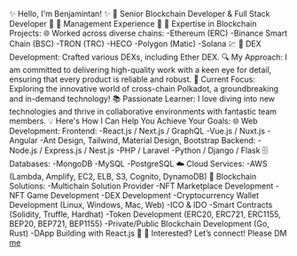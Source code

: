 ✨ Hello, I'm Benjamintan! ✨
🌟 Senior Blockchain Developer & Full Stack Developer 🌟
💼 Management Experience
🚀 🔗 Expertise in Blockchain Projects:
🌐 Worked across diverse chains:
   -Ethereum (ERC)
   -Binance Smart Chain (BSC)
   -TRON (TRC)
   -HECO
   -Polygon (Matic)
   -Solana
💹 💎 DEX Development:
     Crafted various DEXs, including Ether DEX.
🔍 My Approach:
     I am committed to delivering high-quality work with a keen eye for detail, ensuring that every product is reliable and robust.
🌈 Current Focus:
   Exploring the innovative world of cross-chain Polkadot, a groundbreaking and in-demand technology!
📚 Passionate Learner: 
   I love diving into new technologies and thrive in collaborative environments with fantastic team members.
💡 Here's How I Can Help You Achieve Your Goals:
🌐 Web Development:
   Frontend:
      -React.js / Next.js / GraphQL
      -Vue.js / Nuxt.js
      -Angular
      -Ant Design, Tailwind, Material Design, Bootstrap
  Backend:
      -Node.js / Express.js / Nest.js
      -PHP / Laravel
      -Python / Django / Flask
   🗄️ Databases:
      -MongoDB
      -MySQL
      -PostgreSQL
☁️ Cloud Services:
      -AWS (Lambda, Amplify, EC2, ELB, S3, Cognito, DynamoDB)
🔗 Blockchain Solutions:
      -Multichain Solution Provider
      -NFT Marketplace Development
      -NFT Game Development
      -DEX Development
      -Cryptocurrency Wallet Development (Linux, Windows, Mac, Web)
      -ICO & IDO
      -Smart Contracts (Solidity, Truffle, Hardhat)
      -Token Development (ERC20, ERC721, ERC1155, BEP20, BEP721, BEP1155)
      -Private/Public Blockchain Development (Go, Rust)
      -DApp Building with React.js
📩 🌟 Interested?
Let’s connect! Please DM [me](https://t.me/blockchainDeveloper_Ben)
